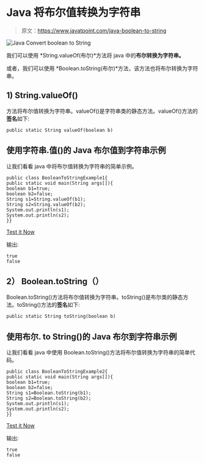# Java 将布尔值转换为字符串

> 原文：<https://www.javatpoint.com/java-boolean-to-string>

![Java Convert boolean to String](../img/2d11196caf17e7d2b1ae965365a16617.png)

我们可以使用 *String.valueOf(布尔)*方法将 java 中的**布尔转换为字符串。**

或者，我们可以使用 *Boolean.toString(布尔)*方法，该方法也将布尔转换为字符串。

## 1) String.valueOf()

方法将布尔值转换为字符串。valueOf()是字符串类的静态方法。valueOf()方法的**签名**如下:

```
public static String valueOf(boolean b)

```

## 使用字符串.值()的 Java 布尔值到字符串示例

让我们看看 java 中将布尔值转换为字符串的简单示例。

```
public class BooleanToStringExample1{
public static void main(String args[]){
boolean b1=true;
boolean b2=false;
String s1=String.valueOf(b1);
String s2=String.valueOf(b2);
System.out.println(s1);
System.out.println(s2);
}}

```

[Test it Now](https://compiler.javatpoint.com/opr/test.jsp?filename=BooleanToStringExample1)

输出:

```
true
false

```

## 2） Boolean.toString（）

Boolean.toString()方法将布尔值转换为字符串。toString()是布尔类的静态方法。toString()方法的**签名**如下:

```
public static String toString(boolean b)

```

## 使用布尔. to String()的 Java 布尔到字符串示例

让我们看看 java 中使用 Boolean.toString()方法将布尔值转换为字符串的简单代码。

```
public class BooleanToStringExample2{
public static void main(String args[]){
boolean b1=true;
boolean b2=false;
String s1=Boolean.toString(b1);
String s2=Boolean.toString(b2);
System.out.println(s1);
System.out.println(s2);
}}

```

[Test it Now](https://compiler.javatpoint.com/opr/test.jsp?filename=BooleanToStringExample2)

输出:

```
true
false

```